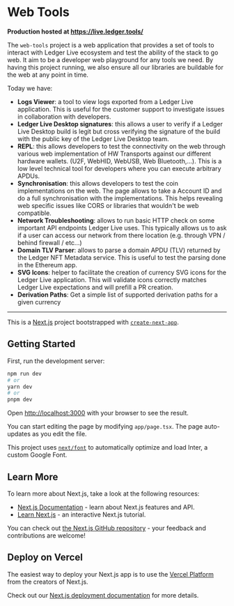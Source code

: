 # Web Tools 

**Production hosted at https://live.ledger.tools/**

The `web-tools` project is a web application that provides a set of tools to interact with Ledger Live ecosystem and test the ability of the stack to go web. It aim to be a developer web playground for any tools we need. By having this project running, we also ensure all our libraries are buildable for the web at any point in time.

Today we have:

- **Logs Viewer**: a tool to view logs exported from a Ledger Live application. This is useful for the customer support to investigate issues in collaboration with developers.
- **Ledger Live Desktop signatures**: this allows a user to verify if a Ledger Live Desktop build is legit but cross verifying the signature of the build with the public key of the Ledger Live Desktop team.
- **REPL**: this allows developers to test the connectivity on the web through various web implementation of HW Transports against our different hardware wallets. (U2F, WebHID, WebUSB, Web Bluetooth,...). This is a low level technical tool for developers where you can execute arbitrary APDUs.
- **Synchronisation**: this allows developers to test the coin implementations on the web. The page allows to take a Account ID and do a full synchronisation with the implementations. This helps revealing web specific issues like CORS or libraries that wouldn't be web compatible.
- **Network Troubleshooting**: allows to run basic HTTP check on some important API endpoints Ledger Live uses. This typically allows us to ask if a user can access our network from there location (e.g. through VPN / behind firewall / etc...)
- **Domain TLV Parser**: allows to parse a domain APDU (TLV) returned by the Ledger NFT Metadata service. This is useful to test the parsing done in the Ethereum app.
- **SVG Icons**: helper to facilitate the creation of currency SVG icons for the Ledger Live application. This will validate icons correctly matches Ledger Live expectations and will prefill a PR creation.
- **Derivation Paths**: Get a simple list of supported derivation paths for a given currency

---

This is a [Next.js](https://nextjs.org/) project bootstrapped with [`create-next-app`](https://github.com/vercel/next.js/tree/canary/packages/create-next-app).

## Getting Started

First, run the development server:

```bash
npm run dev
# or
yarn dev
# or
pnpm dev
```

Open [http://localhost:3000](http://localhost:3000) with your browser to see the result.

You can start editing the page by modifying `app/page.tsx`. The page auto-updates as you edit the file.

This project uses [`next/font`](https://nextjs.org/docs/basic-features/font-optimization) to automatically optimize and load Inter, a custom Google Font.

## Learn More

To learn more about Next.js, take a look at the following resources:

- [Next.js Documentation](https://nextjs.org/docs) - learn about Next.js features and API.
- [Learn Next.js](https://nextjs.org/learn) - an interactive Next.js tutorial.

You can check out [the Next.js GitHub repository](https://github.com/vercel/next.js/) - your feedback and contributions are welcome!

## Deploy on Vercel

The easiest way to deploy your Next.js app is to use the [Vercel Platform](https://vercel.com/new?utm_medium=default-template&filter=next.js&utm_source=create-next-app&utm_campaign=create-next-app-readme) from the creators of Next.js.

Check out our [Next.js deployment documentation](https://nextjs.org/docs/deployment) for more details.
